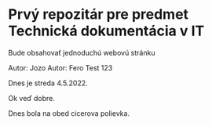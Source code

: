 # Prvý repozitár pre predmet Technická dokumentácia v IT
Bude obsahovať jednoduchú webovú stránku

Autor: Jozo
Autor: Fero
Test 123

Dnes je streda 4.5.2022.

Ok veď dobre.

Dnes bola na obed cicerova polievka.
